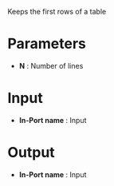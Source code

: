 Keeps the first rows of a table

# Parameters #


  * **N** : Number of lines

# Input #


  * **In-Port name** : Input

# Output #


  * **In-Port name** : Input